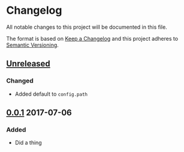 # Changelog
All notable changes to this project will be documented in this file.

The format is based on [Keep a Changelog](http://keepachangelog.com/)
and this project adheres to [Semantic Versioning](http://semver.org/).

## [Unreleased]
### Changed
- Added default to `config.path`

## [0.0.1] 2017-07-06
### Added
- Did a thing

[Unreleased]: https://github.com/HopefulLlama/llama-rlsr-keep-a-changelog/compare/v0.0.1...HEAD
[0.0.1]: https://github.com/HopefulLlama/llama-rlsr-keep-a-changelog/compare/930c4db9fe828a5877c8c30bc45b3afadbb22272...v0.0.1